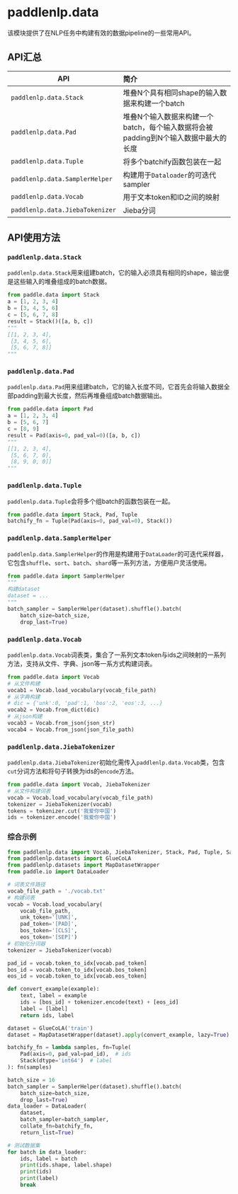 # paddlenlp.data

该模块提供了在NLP任务中构建有效的数据pipeline的一些常用API。

## API汇总

| API                             | 简介                                       |
| ------------------------------- | :----------------------------------------- |
| `paddlenlp.data.Stack`          | 堆叠N个具有相同shape的输入数据来构建一个batch |
| `paddlenlp.data.Pad`            | 堆叠N个输入数据来构建一个batch，每个输入数据将会被padding到N个输入数据中最大的长度 |
| `paddlenlp.data.Tuple`          | 将多个batchify函数包装在一起 |
| `paddlenlp.data.SamplerHelper`  | 构建用于`Dataloader`的可迭代sampler |
| `paddlenlp.data.Vocab`          | 用于文本token和ID之间的映射 |
| `paddlenlp.data.JiebaTokenizer` | Jieba分词 |

## API使用方法

### `paddlenlp.data.Stack`

`paddlenlp.data.Stack`用来组建batch，它的输入必须具有相同的shape，输出便是这些输入的堆叠组成的batch数据。

```python
from paddle.data import Stack
a = [1, 2, 3, 4]
b = [3, 4, 5, 6]
c = [5, 6, 7, 8]
result = Stack()([a, b, c])
"""
[[1, 2, 3, 4],
 [3, 4, 5, 6],
 [5, 6, 7, 8]]
"""
```

### `paddlenlp.data.Pad`

`paddlenlp.data.Pad`用来组建batch，它的输入长度不同，它首先会将输入数据全部padding到最大长度，然后再堆叠组成batch数据输出。

```python
from paddle.data import Pad
a = [1, 2, 3, 4]
b = [5, 6, 7]
c = [8, 9]
result = Pad(axis=0, pad_val=0)([a, b, c])
"""
[[1, 2, 3, 4],
 [5, 6, 7, 0],
 [8, 9, 0, 0]]
"""
```

### `paddlenlp.data.Tuple`

`paddlenlp.data.Tuple`会将多个组batch的函数包装在一起。

```python
from paddle.data import Stack, Pad, Tuple
batchify_fn = Tuple(Pad(axis=0, pad_val=0), Stack())
```

### `paddlenlp.data.SamplerHelper`

`paddlenlp.data.SamplerHelper`的作用是构建用于`DataLoader`的可迭代采样器，它包含`shuffle`、`sort`、`batch`、`shard`等一系列方法，方便用户灵活使用。

```python
from paddle.data import SamplerHelper
"""
构建dataset
dataset = ...
"""
batch_sampler = SamplerHelper(dataset).shuffle().batch(
    batch_size=batch_size,
    drop_last=True)
```

### `paddlenlp.data.Vocab`

`paddlenlp.data.Vocab`词表类，集合了一系列文本token与ids之间映射的一系列方法，支持从文件、字典、json等一系方式构建词表。

```python
from paddle.data import Vocab
# 从文件构建
vocab1 = Vocab.load_vocabulary(vocab_file_path)
# 从字典构建
# dic = {'unk':0, 'pad':1, 'bos':2, 'eos':3, ...}
vocab2 = Vocab.from_dict(dic)
# 从json构建
vocab3 = Vocab.from_json(json_str)
vocab4 = Vocab.from_json(json_file_path)
```

### `paddlenlp.data.JiebaTokenizer`

`paddlenlp.data.JiebaTokenizer`初始化需传入`paddlenlp.data.Vocab`类，包含`cut`分词方法和将句子转换为ids的`encode`方法。

```python
from paddle.data import Vocab, JiebaTokenizer
# 从文件构建词表
vocab = Vocab.load_vocabulary(vocab_file_path)
tokenizer = JiebaTokenizer(vocab)
tokens = tokenizer.cut('我爱你中国')
ids = tokenizer.encode('我爱你中国')
```

### 综合示例

```python
from paddlenlp.data import Vocab, JiebaTokenizer, Stack, Pad, Tuple, SamplerHelper
from paddlenlp.datasets import GlueCoLA
from paddlenlp.datasets import MapDatasetWrapper
from paddle.io import DataLoader

# 词表文件路径
vocab_file_path = './vocab.txt'
# 构建词表
vocab = Vocab.load_vocabulary(
    vocab_file_path,
    unk_token='[UNK]',
    pad_token='[PAD]',
    bos_token='[CLS]',
    eos_token='[SEP]')
# 初始化分词器
tokenizer = JiebaTokenizer(vocab)

pad_id = vocab.token_to_idx[vocab.pad_token]
bos_id = vocab.token_to_idx[vocab.bos_token]
eos_id = vocab.token_to_idx[vocab.eos_token]

def convert_example(example):
    text, label = example
    ids = [bos_id] + tokenizer.encode(text) + [eos_id]
    label = [label]
    return ids, label

dataset = GlueCoLA('train')
dataset = MapDatasetWrapper(dataset).apply(convert_example, lazy=True)

batchify_fn = lambda samples, fn=Tuple(
    Pad(axis=0, pad_val=pad_id),  # ids
    Stack(dtype='int64')  # label
): fn(samples)

batch_size = 16
batch_sampler = SamplerHelper(dataset).shuffle().batch(
    batch_size=batch_size,
    drop_last=True)
data_loader = DataLoader(
    dataset,
    batch_sampler=batch_sampler,
    collate_fn=batchify_fn,
    return_list=True)

# 测试数据集
for batch in data_loader:
    ids, label = batch
    print(ids.shape, label.shape)
    print(ids)
    print(label)
    break
```
